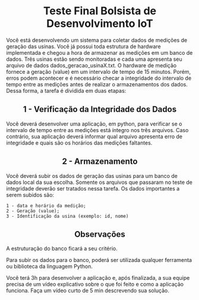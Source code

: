 <h1 align="center"> Teste Final Bolsista de Desenvolvimento IoT</h1>

Você está desenvolvendo um sistema para coletar dados de medições de geração das usinas. Você já possui toda estrutura de hardware implementada e chegou a hora de armazenar as medições em um banco de dados. Três usinas estão sendo monitoradas e cada uma apresenta seu arquivo de dados dados_geracao_usinaX.txt. O hardware de medição fornece a geração (value) em um intervalo de tempo de 15 minutos. Porém, erros podem acontecer e é necessário checar a integridade do intervalo de tempo entre as medições antes de realizar o armazenamentos dos dados. Dessa forma, a tarefa é dividida em duas etapas:

<h2 align="center"> 1 - Verificação da Integridade dos Dados</h2>
Você deverá desenvolver uma aplicação, em python, para verificar se o intervalo de tempo entre as medições está íntegro nos três arquivos. Caso contrário, sua aplicação deverá informar qual arquivo apresenta erro de integridade e quais são os horários das medições faltantes. 

<h2 align="center"> 2 - Armazenamento</h2>
Você deverá subir os dados de geração das usinas para um banco de dados local da sua escolha. Somente os arquivos que passaram no teste de integridade deverão ser tratados nessa tarefa. Os dados importantes a serem subidos são: 

    1 - data e horário da medição;
    2 - Geração (value);
    3 - Identificação da usina (exemplo: id, nome)

<h2 align="center"> Observações</h2>
A estruturação do banco ficará a seu critério.

Para subir os dados para o banco, poderá ser utilizada qualquer ferramenta ou biblioteca da linguagem Python.

Você terá 3h para desenvolver a aplicação e, após finalizada, a sua equipe precisa de um vídeo explicativo sobre o que foi feito e como a aplicação funciona. Faça um vídeo curto de 5 min descrevendo sua solução.


